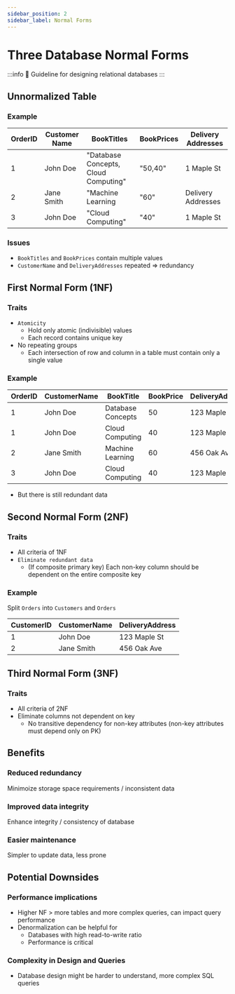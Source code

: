 ```yaml
---
sidebar_position: 2
sidebar_label: Normal Forms
---
```


# Three Database Normal Forms
:::info
🤖 Guideline for designing relational databases
:::

## Unnormalized Table
### Example

| OrderID | Customer Name | BookTitles                           | BookPrices | Delivery Addresses |
|---------|---------------|--------------------------------------|------------|--------------------|
| 1       | John Doe      | "Database Concepts, Cloud Computing" | "50,40"    | 1 Maple St        |
| 2       | Jane Smith    | "Machine Learning                    | "60"       | Delivery Addresses |
| 3       | John Doe      | "Cloud Computing"                    | "40"       | 1 Maple St        |

### Issues
- `BookTitles` and `BookPrices` contain multiple values
- `CustomerName` and `DeliveryAddresses` repeated => redundancy

## First Normal Form (1NF)
### Traits
- `Atomicity`
    - Hold only atomic (indivisible) values
    - Each record contains unique key
- No repeating groups
    - Each intersection of row and column in a table must contain only a single value

### Example

| OrderID | CustomerName | BookTitle         | BookPrice | DeliveryAddress |
|---------|--------------|-------------------|-----------|-----------------|
| 1       | John Doe     | Database Concepts | 50        | 123 Maple St   |
| 1       | John Doe     | Cloud Computing   | 40        | 123 Maple St   |
| 2       | Jane Smith   | Machine Learning  | 60        | 456 Oak Ave    |
| 3       | John Doe     | Cloud Computing   | 40        | 123 Maple St   |

- But there is still redundant data


## Second Normal Form (2NF)
### Traits
- All criteria of 1NF
- `Eliminate redundant data`
    - (If composite primary key) Each non-key column should be dependent on the entire composite key

### Example
Split `Orders` into `Customers` and `Orders`

| CustomerID | CustomerName | DeliveryAddress |
|------------|--------------|-----------------|
| 1          | John Doe     | 123 Maple St   |
| 2          | Jane Smith   | 456 Oak Ave    |

## Third Normal Form (3NF)
### Traits
- All criteria of 2NF
- Eliminate columns not dependent on key
    - No transitive dependency for non-key attributes (non-key attributes must depend only on PK)

## Benefits 
### Reduced redundancy
Minimoize storage space requirements / inconsistent data

### Improved data integrity
Enhance integrity / consistency of database

### Easier maintenance
Simpler to update data, less prone

## Potential Downsides
### Performance implications
- Higher NF > more tables and more complex queries, can impact query performance 
- Denormalization can be helpful for
    - Databases with high read-to-write ratio
    - Performance is critical
### Complexity in Design and Queries
- Database design might be harder to understand, more complex SQL queries 
